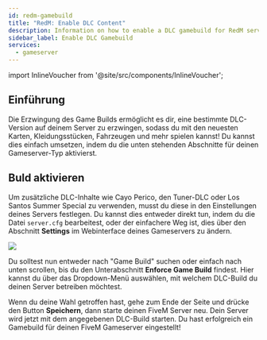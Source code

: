 ```yaml
---
id: redm-gamebuild
title: "RedM: Enable DLC Content"
description: Information on how to enable a DLC gamebuild for RedM servers - ZAP-Hosting.com
sidebar_label: Enable DLC Gamebuild
services:
  - gameserver
---
```


import InlineVoucher from '@site/src/components/InlineVoucher';

## Einführung

Die Erzwingung des Game Builds ermöglicht es dir, eine bestimmte DLC-Version auf deinem Server zu erzwingen, sodass du mit den neuesten Karten, Kleidungsstücken, Fahrzeugen und mehr spielen kannst! Du kannst dies einfach umsetzen, indem du die unten stehenden Abschnitte für deinen Gameserver-Typ aktivierst.

<InlineVoucher />

## Buld aktivieren
Um zusätzliche DLC-Inhalte wie Cayo Perico, den Tuner-DLC oder Los Santos Summer Special zu verwenden, musst du diese in den Einstellungen deines Servers festlegen. Du kannst dies entweder direkt tun, indem du die Datei `server.cfg` bearbeitest, oder der einfachere Weg ist, dies über den Abschnitt **Settings** im Webinterface deines Gameservers zu ändern.

![](https://github.com/zaphosting/docs/assets/42719082/e486c273-9137-45cf-9370-334fca7d98e2)

Du solltest nun entweder nach "Game Build" suchen oder einfach nach unten scrollen, bis du den Unterabschnitt **Enforce Game Build** findest. Hier kannst du über das Dropdown-Menü auswählen, mit welchem DLC-Build du deinen Server betreiben möchtest. 

Wenn du deine Wahl getroffen hast, gehe zum Ende der Seite und drücke den Button **Speichern**, dann starte deinen FiveM Server neu. Dein Server wird jetzt mit dem angegebenen DLC-Build starten. Du hast erfolgreich ein Gamebuild für deinen FiveM Gameserver eingestellt!